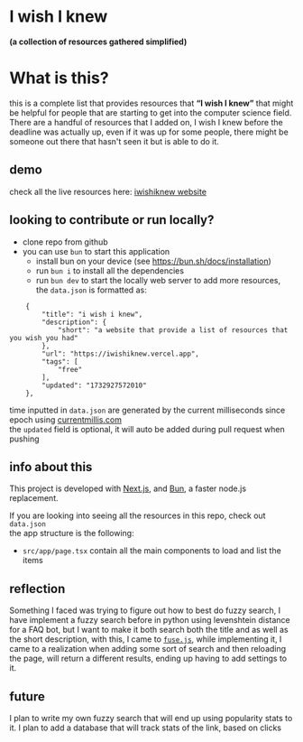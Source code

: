 # I wish I knew
**(a collection of resources gathered simplified)**

# What is this?
this is a complete list that provides resources that **“I wish I knew”** that might be helpful for people that are starting to get into the computer science field.  
There are a handful of resources that I added on, I wish I knew before the deadline was actually up, even if it was up for some people, there might be someone out there that hasn't seen it but is able to do it.

## demo
check all the live resources here: [iwishiknew website](https://iwishiknew.vercel.app/)  


## looking to contribute or run locally?
- clone repo from github
- you can use `bun` to start this application
	- install bun on your device (see https://bun.sh/docs/installation)
	- run `bun i` to install all the dependencies 
	- run `bun dev` to start the locally web server
to add more resources, the `data.json` is formatted as:
```
    {
        "title": "i wish i knew",
        "description": {
            "short": "a website that provide a list of resources that you wish you had"
        },
        "url": "https://iwishiknew.vercel.app",
        "tags": [
            "free"
        ],
        "updated": "1732927572010"
    },
```
time inputted in `data.json` are generated by the current milliseconds since epoch using [currentmillis.com](https://currentmillis.com/)	
the `updated` field is optional, it will auto be added during pull request when pushing

## info about this
This project is developed with [Next.js](https://nextjs.org/), and [Bun](https://bun.sh), a faster node.js replacement.

If you are looking into seeing all the resources in this repo, check out `data.json`  
the app structure is the following:
- `src/app/page.tsx` contain all the main components to load and list the items

## reflection
Something I faced was trying to figure out how to best do fuzzy search, I have implement a fuzzy search before in python using levenshtein distance for a FAQ bot, but I want to make it both search both the title and as well as the short description, with this, I came to [`fuse.js`](https://www.fusejs.io/), while implementing it, I came to a realization when adding some sort of search and then reloading the page, will return a different results, ending up having to add settings to it. 

## future
I plan to write my own fuzzy search that will end up using popularity stats to it. I plan to add a database that will track stats of the link, based on clicks